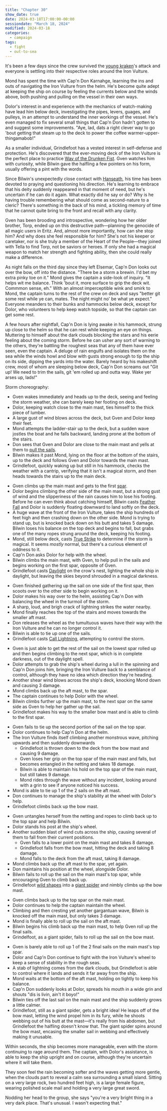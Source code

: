 ```yaml
---
title: "Chapter 30"
show_date: true
date: 2024-03-18T17:00:00-00:00
sessiondate: "March 18, 2024"
modified: 2024-03-18
categories:
  - campaign
tags:
  - fight
  - out-to-sea
---
```


It's been a few days since the crew survived the
[young kraken](https://5e.tools/bestiary/young-kraken-lr.html)'s attack and everyone is
settling into their respective roles around the Iron Vulture.

Mond has spent the time with Cap'n Don Karnahge, learning the ins and outs of navigating the
Iron Vulture from the helm. He's become quite adept at keeping the ship on course by feeling
the currents below and the winds above, both pushing and pulling on the vessel in their own
ways.

Dolor's interest in and experience with the mechanics of watch-making have lead him below
deck, investigating the pipes, levers, guages, and pulleys, in an attempt to understand the
inner workings of the vessel. He's even managed to fix several small things that Cap'n Don
hadn't gotten to and suggest some improvements. "Aye, lad, dats a right clever way to go
'bout getting that steam up to the deck to power the coffee warmer-upper-thingamabob!"

As a smaller individual, Grindlefoot has a vested interest in self-defense and protection.
He's discovered that the ever-moving deck of the Iron Vulture is the perfect place to practice
[Way of the Drunken Fist](https://www.dandwiki.com/wiki/Way_of_the_Drunken_Fist_(5e_Subclass)).
Gven watches him with curiosity, while Bilwin gave the halfling a few pointers on his form,
usually offering a pint with the words.

Since Bilwin's unexpectedly close contact with [Hanseath](https://forgottenrealms.fandom.com/wiki/Hanseath),
his time has been devoted to praying and questioning his direction. He's learning to embrace
that his deity suddenly reappeared in that moment of need, but he's uncertain if he can
do it again. What exactly did he say or do? Why is he having trouble remembering what should
come as second-nature to a cleric? There's something in the back of his mind, a tickling
memory of time that he cannot quite bring to the front and recall with any clarity.

Gven has been brooding and introspective, wondering how her older brother, Torp, ended up on
this destructive path—planning the genocide of all magic users in Eritz. And, almost more
importantly, how can she stop him? And why does she feel responsible for him? She's not his
keeper or caretaker, nor is she truly a member of the Heart of the People—they joined with
Tella to find Torp, not be saviors or heroes. If only she had a magical weapon to match her
strength and fighting ability, then she could really make a difference.

As night falls on the third day since they left Elsemar, Cap'n Don looks out over the
bow, off into the distance. "There be a storm a brewin. I'd bet my extra pinky toe on it."
Mond gives the captain a side-look of inquiry. "It helps wit me balance. Think 'bout it,
more surface to grip the deck wit. Commmon sense, eh." With an almost imperceptible wink
and smirk to Mond, the captain turns to the rest of the crew on deck and says "better git
some rest while ye can, mates. The night might no' be what ye expect." Everyone meanders
to their bunks and hammocks below deck, except for Dolor, who volunteers to help keep
watch topside, so that the captain can get some rest.

A few hours after nightfall, Cap'n Don is lying awake in his hammock, strung up close
to the helm so that he can rest while keeping an eye on things. Muttering to himself
about the dark clouds blocking the stars and his eerie feeling about the coming storm.
Before he can usher any sort of warning to the others, they're battling the roughest seas
that any of them have ever seen, even the captain. A deluge of rain engulfs and isolates
them on the sea while the winds howl and blow with gusts strong enough to tip the ship on
its side, dipping the yards into the water. Barely heard by his makeshift crew, most of
whom are sleeping below deck, Cap'n Don screams out "Git up! We need to trim the sails,
git 'em rolled up and outta way. Wake yer arses up, lads!"

<!-- Directions on a boat:
  Port = left side
  Starboard = right side
  Bow = front
  Aft = back (inside the ship, on board)
  Stern = back (outside, offboard)
-->

Storm choreography:

<!-- Initiative rolls:
  Bilwin - 8
  Dolor - 17
  Grindlefoot - 6
  Gven - 21
  Mond - 8
-->

<!-- Round 1 -->
* Gven wakes immediately and heads up to the deck, seeing and feeling the storm weather,
  she can barely keep her footing on deck.
* Dolor, keeping watch close to the main mast, ties himself to the thick piece of lumber.
* A large gust of wind blows across the deck, but Gven and Dolor keep their feet.
* Mond attempts the ladder-stair up to the deck, but a sudden wave jostles the boat and
  he falls backward, landing prone at the bottom of the stairs.
* Don sees that Gven and Dolor are close to the main mast and yells at them to
  [pull the sails](https://www.kavas.com/sailors-guide/chapter-a-the-basics/a3-beginner-nautical-terms.html).
* Bilwin makes it past Mond, lying on the floor at the bottom of the stairs, up to the deck
  and follows Gven and Dolor towards the main mast.
* Grindlefoot, quickly waking up but still in his hammock, checks the weather with a cantrip,
  verifying that it isn't a magical storm, and then heads towards the stairs up to the main deck.

<!-- Round 2 -->
* Gven climbs up the main mast and gets to the first [spar](https://en.wikipedia.org/wiki/Spar_(sailing)).
* Dolor begins climbing the other side of the main mast, but a strong gust of wind and the
  slipperiness of the rain causes him to lose his footing. Before he can even think about
  catching himself, Bilwin casts [Feather Fall](https://www.dndbeyond.com/spells/feather-fall)
  and Dolor is suddenly floating downward to land softly on the deck.
* A huge wave at the front of the Iron Vulture, takes the ship hundreds of feet high and then
  crashing down on the other side. Mond is trying to stand up, but is knocked back down on his
  butt and takes 5 damage. Bilwin loses his balance on the top deck and begins to fall, but grabs
  one of the many ropes strung around the deck, keeping his footing.
* Mond, still below deck, casts [True Strike](https://www.dndbeyond.com/spells/true-strike) to
  determine if the storm is magical. It seems _mostly_ normal, but there's a curious element of
  oddness to it.
* Cap'n Don asks Dolor for help with the wheel.
* Bilwin climbs the main mast, with Gven, to help pull in the sails and begins working on the
  first spar, opposite of Gven.
* Grindlefoot casts [Daylight](https://www.dndbeyond.com/spells/daylight) on the crow's nest,
  lighting the whole ship in daylight, but leaving the skies beyond shrouded in a magical darkness.

<!-- Round 3 -->
* Gven finished gathering up the sail on one side of the first spar, then scoots over to the
  other side to begin working on it.
* Dolor makes his way over to the helm, assisting Cap'n Don with balancing the wheel in the
  turmoil of the storm.
* A sharp, loud, and brigh crack of lightning strikes the water nearby.
* Mond finally reaches the top of the stairs and moves towards the smaller aft mast.
* Don releases the wheel as the tumultuous waves have their way with the Iron Vulture and
  he can no longer control it.
* Bilwin is able to tie up one of the sails.
* Grindlefoot casts [Call Lightning](https://www.dndbeyond.com/spells/call-lightning), attempting
  to control the storm.

<!-- Round 4 -->
* Gven is just able to get the rest of the sail on the lowest spar rolled up and then begins
  climbing to the next spar, which is in complete darkness, out of the daylight spell.
* Dolor attempts to grab the ship's wheel during a lull in the spinning and Cap'n Don joins him,
  bringing the Iron Vulture back to a semblance of control, although they have no idea
  which direction they're heading.
* Another shear wind blows across the ship's deck, knocking Mond down and causing 3 damage.
* Mond climbs back up the aft mast, to the spar.
* The captain continues to help Dolor with the wheel.
* Bilwin climbs further up the main mast, to the next spar on the same side as Gven to help
  her gather up the sail.
* Grindlefoot makes his way to the smaller bow mast and is able to climb to the first spar.

<!-- Round 5 --> 
* Gven fails to tie up the second portion of the sail on the top spar.
* Dolor continues to help Cap'n Don at the helm.
* The Iron Vulture finds itself climbing another monstrous wave, pitching upwards and then
  suddenly downwards
  * Grindlefoot is thrown down to the deck from the bow mast and causing 9 damage.
  * Gven loses her grip on the top spar of the main mast and falls, but becomes entangled
    in the netting and takes 18 damage.
  * Bilwin is able to maintain his hold on the top spar of the main mast, but still takes 9 damage.
  * Mond rides through the wave without any incident, looking around with a grin to see if anyone
    noticed his success.
* Mond is able to tie up 1 of the 2 sails on the aft mast.
* Don continues to manage the ship's stability at the wheel with Dolor's help.
* Grindlefoot climbs back up the bow mast.

<!-- Round 6 -->
* Gven untangles herself from the netting and ropes to climb back up to the top spar and
  help Bilwin.
* Dolor stands his post at the ship's wheel.
* Another sudden blast of wind cuts across the ship, causing several of them to fall from
  their current positions.
  * Gven falls to a lower point on the main mast and takes 8 damage.
  * Grindlefoot falls from the bow mast, hitting the deck and taking 8 damage.
  * Mond falls to the deck from the aft mast, taking 8 damage.
* Mond climbs back up the aft mast to the spar, yet again.
* Don maintains his position at the wheel, alongside Dolor.
* Bilwin fails to roll up the sail on the main mast's top spar, while encouraging Gven
  to climb back up.
* Grindlefoot [wild shapes](https://www.dndbeyond.com/posts/635-druid-101-wild-shape-guide)
  into a [giant spider](https://www.dndbeyond.com/monsters/16895-giant-spider) and nimbly
  climbs up the bow mast.

<!-- Round 7 -->
* Gven climbs back up to the top spar on the main mast.
* Dolor continues to help the captain maintain the wheel.
* Climbing and then cresting yet another gargantuan wave, Bilwin is knocked off the
  main mast, but only takes 3 damage.
* Mond is finally able to roll up the sail on the aft mast.
* Bilwin begins his climb back up the main mast, to help Gven roll up the final sails.
* Grindelfoot, as a giant spider, fails to roll up the sail on the bow mast.

<!-- Round 8 -->
* Gven is barely able to roll up 1 of the 2 final sails on the main mast's top spar.
* Dolor and Cap'n Don continue to fight with the Iron Vulture's wheel to keep a sense
  of stability in the rough seas.
* A stab of lightning comes from the dark clouds, but Grindlefoot is able to control
  where it lands and sends it far away from the ship.
* Mond waits at the bottom of the aft mast, holding on tightly to keep his balance.
* Cap'n Don suddenly looks at Dolor, spreads his mouth in a wide grin and shouts "dis
  is livin, ain't it boyo!"
* Bilwin ties off the last sail on the main mast and the ship suddenly grows a little calmer.
* Grindlefoot, still as a giant spider, gets a bright idea! He leaps off of the bow mast,
  letting the wind propel him in its fury, while he shoots webbing out of his butt at the
  mast—it's really from his abdomen, but Grindlefoot the halfling doesn't know that. The
  giant spider spins around the bow mast, encasing the smaller sail in webbing and
  effectively making it unusable.

Within seconds, the ship becomes more manageable, even with the storm continuing to
rage around them. The captain, with Dolor's assistance, is able to keep the ship
upright and on course, although they're uncertain where it will take them.

They soon feel the rain becoming softer and the waves getting more gentle, when the
clouds part to reveal a calm sea surrounding a small island. Sitting on a very large
rock, two hundred feet high, is a large female figure, wearing polished scale mail
and holding a very large great sword.

Nodding her head to the group, she says "you're a very bright thing in a very dark
place. That's unusual. I wasn't expecting that."

<!--
I THINK THIS GOES IN THE NEXT CHAPTER?

With an almost imperceptible wink
and smirk to Mond, the captain turns to the main mast and shouts up at Gven, currently on
watch in the crow's nest. "What do you see out off in the distance, barbarian?" 

With her gained experience and because she follows the
[Path of the Totem Warrior](https://dnd5e.wikidot.com/barbarian:totem-warrior), Gven has adopted
the Eagle's Aspect of the Beast that allows her to see 1 mile away as though it were only
100 feet. Not even having to squint, she sees heavy storm clouds blocking the light and pummeling
the sea with rains in the direction they're headed. It's unavoidable, unless they turn around
and head back to where they came from.
-->

<!-- em dash: — | kebyoard shortcut = Option + Shift + Dash (-) -->
<!-- https://oatcookies.neocities.org/dndmoney to convert copper, silver, gold, and more into CP -->
<!--
    Lists of spells for the classes:
    - Cleric spells: https://www.dndbeyond.com/spells/class/cleric 
    - Druid spells: https://www.dndbeyond.com/spells/class/druid
    - Sorcerer spells: https://www.dndbeyond.com/spells/class/sorcerer
    Monsters: https://www.dndbeyond.com/monsters
-->
